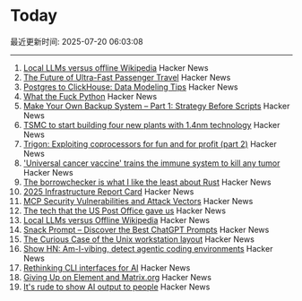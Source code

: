 # Today

最近更新时间: 2025-07-20 06:03:08

--- 
1. [Local LLMs versus offline Wikipedia](https://evanhahn.com/local-llms-versus-offline-wikipedia/) Hacker News
2. [The Future of Ultra-Fast Passenger Travel](https://spaceambition.substack.com/p/beyond-the-sound-barrier) Hacker News
3. [Postgres to ClickHouse: Data Modeling Tips](https://clickhouse.com/blog/postgres-to-clickhouse-data-modeling-tips-v2) Hacker News
4. [What the Fuck Python](https://colab.research.google.com/github/satwikkansal/wtfpython/blob/master/irrelevant/wtf.ipynb) Hacker News
5. [Make Your Own Backup System – Part 1: Strategy Before Scripts](https://it-notes.dragas.net/2025/07/18/make-your-own-backup-system-part-1-strategy-before-scripts/) Hacker News
6. [TSMC to start building four new plants with 1.4nm technology](https://www.taipeitimes.com/News/front/archives/2025/07/20/2003840583) Hacker News
7. [Trigon: Exploiting coprocessors for fun and for profit (part 2)](https://alfiecg.uk/2025/07/16/Trigon.html) Hacker News
8. ['Universal cancer vaccine' trains the immune system to kill any tumor](https://newatlas.com/cancer/universal-cancer-vaccine/) Hacker News
9. [The borrowchecker is what I like the least about Rust](https://viralinstruction.com/posts/borrowchecker/) Hacker News
10. [2025 Infrastructure Report Card](https://infrastructurereportcard.org/) Hacker News
11. [MCP Security Vulnerabilities and Attack Vectors](https://forgecode.dev/blog/prevent-attacks-on-mcp/) Hacker News
12. [The tech that the US Post Office gave us](https://www.theverge.com/report/709749/usps-250th-anniversary-pioneer-modern-technology) Hacker News
13. [Local LLMs versus Offline Wikipedia](https://evanhahn.com/local-llms-versus-offline-wikipedia/) Hacker News
14. [Snack Prompt – Discover the Best ChatGPT Prompts](https://snackprompt.com) Hacker News
15. [The Curious Case of the Unix workstation layout](https://thejpster.org.uk/blog/blog-2025-07-19/) Hacker News
16. [Show HN: Am-I-vibing, detect agentic coding environments](https://github.com/ascorbic/am-i-vibing) Hacker News
17. [Rethinking CLI interfaces for AI](https://www.notcheckmark.com/2025/07/rethinking-cli-interfaces-for-ai/) Hacker News
18. [Giving Up on Element and Matrix.org](https://xn--gckvb8fzb.com/giving-up-on-element-and-matrixorg/) Hacker News
19. [It's rude to show AI output to people](https://distantprovince.by/posts/its-rude-to-show-ai-output-to-people/) Hacker News
